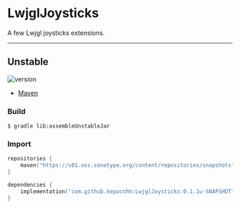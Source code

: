 # LwjglJoysticks
A few Lwjgl joysticks extensions.

---

## Unstable

![version](https://img.shields.io/static/v1?label=version&message=0.1.1u-SNAPSHOT&labelColor=212121&color=2962ff&style=flat)

- [Maven](https://s01.oss.sonatype.org/content/repositories/snapshots/com/github/kepocnhh/LwjglJoysticks/0.1.1u-SNAPSHOT)

### Build
```
$ gradle lib:assembleUnstableJar
```

### Import
```kotlin
repositories {
    maven("https://s01.oss.sonatype.org/content/repositories/snapshots")
}

dependencies {
    implementation("com.github.kepocnhh:LwjglJoysticks:0.1.1u-SNAPSHOT")
}
```
